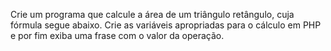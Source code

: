 Crie um programa que calcule a área de um triângulo retângulo, cuja fórmula segue abaixo. Crie as variáveis apropriadas para o cálculo em PHP e por fim exiba uma frase com o valor da operação.
